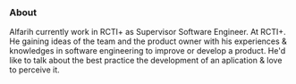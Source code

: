 ### About

Alfarih currently work in RCTI+ as Supervisor Software Engineer. At RCTI+. He gaining ideas of the team and the product owner with his experiences & knowledges in software engineering to improve or develop a product. He'd like to talk about the best practice the development of an aplication & love to perceive it.